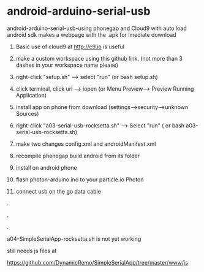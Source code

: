 # android-arduino-serial-usb
android-arduino-serial-usb-using phonegap and Cloud9 with auto load android sdk makes a webpage with the .apk for imediate download


1. Basic use of cloud9 at http://c9.io is useful
2. make a custom workspace using this github link. (not more than 3 dashes in your workspace name please)

1. right-click "setup.sh" --> select "run" (or bash setup.sh)
2. click terminal, click url --> iopen (or Menu Preview--> Preview Running Application)
3. install app on phone from download (settings-->security-->unknown Sources)
4. right-click "a03-serial-usb-rocksetta.sh"  --> Select "run" ( or bash a03-serial-usb-rocksetta.sh)
5. make two changes config.xml and androidManifest.xml
6. recompile phonegap build android from its folder
5. install on android phone
6. flash photon-arduino.ino to your particle.io Photon
7. connect usb on the go data cable



.

.

.


a04-SimpleSerialApp-rocksetta.sh   is not yet working

still needs js files at 

https://github.com/DynamicRemo/SimpleSerialApp/tree/master/www/js

